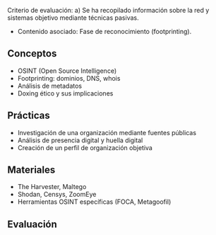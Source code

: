 Criterio de evaluación:
a) Se ha recopilado información sobre la red y sistemas objetivo mediante técnicas pasivas.

* Contenido asociado: Fase de reconocimiento (footprinting).

## Conceptos
- OSINT (Open Source Intelligence)
- Footprinting: dominios, DNS, whois
- Análisis de metadatos
- Doxing ético y sus implicaciones

## Prácticas
- Investigación de una organización mediante fuentes públicas
- Análisis de presencia digital y huella digital
- Creación de un perfil de organización objetiva

## Materiales
- The Harvester, Maltego
- Shodan, Censys, ZoomEye
- Herramientas OSINT específicas (FOCA, Metagoofil)

## Evaluación